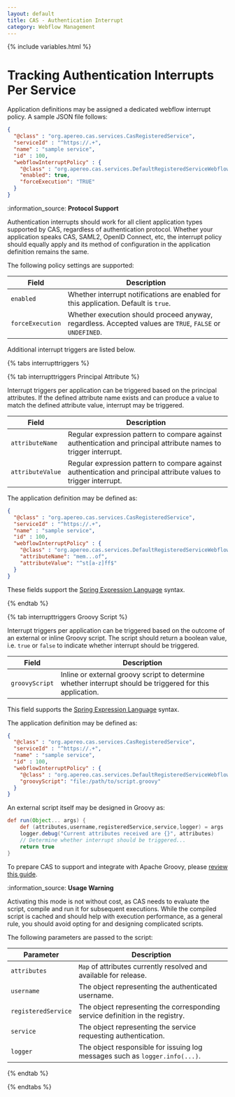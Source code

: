 ```yaml
---
layout: default
title: CAS - Authentication Interrupt
category: Webflow Management
---
```


{% include variables.html %}

# Tracking Authentication Interrupts Per Service

Application definitions may be assigned a dedicated webflow interrupt policy. A sample JSON file follows:

```json
{
  "@class" : "org.apereo.cas.services.CasRegisteredService",
  "serviceId" : "^https://.+",
  "name" : "sample service",
  "id" : 100,
  "webflowInterruptPolicy" : {
    "@class" : "org.apereo.cas.services.DefaultRegisteredServiceWebflowInterruptPolicy",
    "enabled": true,
    "forceExecution": "TRUE"
  }
}
```

<div class="alert alert-info">:information_source: <strong>Protocol Support</strong>
<p>Authentication interrupts should work for all client application types supported by CAS, regardless of authentication protocol.
Whether your application speaks CAS, SAML2, OpenID Connect, etc, the interrupt policy should equally apply and its method of
configuration in the application definition remains the same.</p></div>

The following policy settings are supported:

| Field             | Description                                                                                                       |
|-------------------|-------------------------------------------------------------------------------------------------------------------|
| `enabled`         | Whether interrupt notifications are enabled for this application. Default is `true`.                              |
| `forceExecution`  | Whether execution should proceed anyway, regardless. Accepted values are `TRUE`, `FALSE` or `UNDEFINED`.          |
       
Additional interrupt triggers are listed below.

{% tabs interrupttriggers %}

{% tab interrupttriggers Principal Attribute %}
      
Interrupt triggers per application can be triggered based on the principal attributes. If the defined attribute name
exists and can produce a value to match the defined attribute value, interrupt may be triggered.

| Field             | Description                                                                                                       |
|-------------------|-------------------------------------------------------------------------------------------------------------------|
| `attributeName`   | Regular expression pattern to compare against authentication and principal attribute names to trigger interrupt.  |
| `attributeValue`  | Regular expression pattern to compare against authentication and principal attribute values to trigger interrupt. |

The application definition may be defined as:

```json
{
  "@class" : "org.apereo.cas.services.CasRegisteredService",
  "serviceId" : "^https://.+",
  "name" : "sample service",
  "id" : 100,
  "webflowInterruptPolicy" : {
    "@class" : "org.apereo.cas.services.DefaultRegisteredServiceWebflowInterruptPolicy",
    "attributeName": "mem...of",
    "attributeValue": "^st[a-z]ff$"
  }
}
```

These fields support the [Spring Expression Language](../configuration/Configuration-Spring-Expressions.html) syntax.

{% endtab %}

{% tab interrupttriggers Groovy Script %}

Interrupt triggers per application can be triggered based on the outcome of an external or inline Groovy script. The script
should return a boolean value, i.e. `true` or `false` to indicate whether interrupt should be triggered.

| Field            | Description                                                                                               |
|------------------|-----------------------------------------------------------------------------------------------------------|
| `groovyScript`   | Inline or external groovy script to determine whether interrupt should be triggered for this application. |

This field supports the [Spring Expression Language](../configuration/Configuration-Spring-Expressions.html) syntax.

The application definition may be defined as:

```json
{
  "@class" : "org.apereo.cas.services.CasRegisteredService",
  "serviceId" : "^https://.+",
  "name" : "sample service",
  "id" : 100,
  "webflowInterruptPolicy" : {
    "@class" : "org.apereo.cas.services.DefaultRegisteredServiceWebflowInterruptPolicy",
    "groovyScript": "file:/path/to/script.groovy"
  }
}
```

An external script itself may be designed in Groovy as:

```groovy
def run(Object... args) {
    def (attributes,username,registeredService,service,logger) = args
    logger.debug("Current attributes received are {}", attributes)
    // Determine whether interrupt should be triggered...
    return true
}
```

To prepare CAS to support and integrate with Apache Groovy, please [review this guide](../integration/Apache-Groovy-Scripting.html).

<div class="alert alert-info">:information_source: <strong>Usage Warning</strong><p>Activating this mode is not without cost,
as CAS needs to evaluate the script, compile and run it for subsequent executions. While the compiled
script is cached and should help with execution performance, as a general rule, you should avoid opting
for and designing complicated scripts.</p></div>

The following parameters are passed to the script:

| Parameter           | Description                                                                   |
|---------------------|-------------------------------------------------------------------------------|
| `attributes`        | `Map` of attributes currently resolved and available for release.             |
| `username`          | The object representing the authenticated username.                           |
| `registeredService` | The object representing the corresponding service definition in the registry. |
| `service`           | The object representing the service requesting authentication.                |
| `logger`            | The object responsible for issuing log messages such as `logger.info(...)`.   |

{% endtab %}

{% endtabs %}



